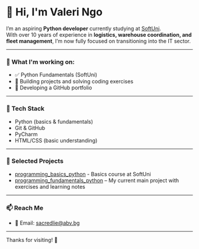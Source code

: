 # 👋 Hi, I'm Valeri Ngo

I’m an aspiring **Python developer** currently studying at [SoftUni](https://softuni.bg/).  
With over 10 years of experience in **logistics, warehouse coordination, and fleet management**, I’m now fully focused on transitioning into the IT sector.

---

### 🧠 What I'm working on:
- ✅ Python Fundamentals (SoftUni)
- 🧪 Building projects and solving coding exercises
- 🚀 Developing a GitHub portfolio

---

### 🧰 Tech Stack
- Python (basics & fundamentals)
- Git & GitHub
- PyCharm
- HTML/CSS (basic understanding)

---

### 📂 Selected Projects
- [programming_basics_python](https://github.com/ev1lelf/basics_course_2025) - Basics course at SoftUni
- [programming_fundamentals_python](https://github.com/ev1lelf/fundamentals_course_2025/) – My current main project with exercises and learning notes  
<!-- Future: Add more repositories here when ready -->

---

### 📫 Reach Me
- 📧 Email: sacredlie@abv.bg

---

Thanks for visiting! 🙌
